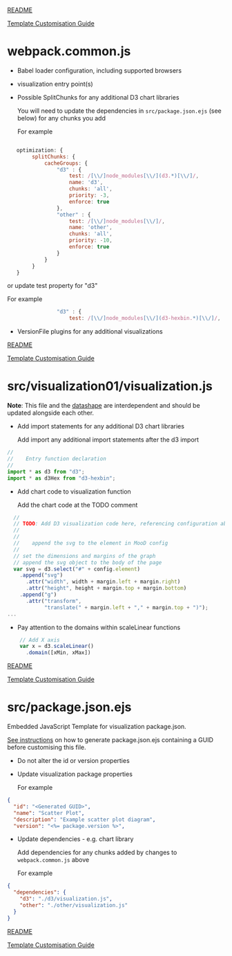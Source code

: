 [README](../README.md)

[Template Customisation Guide](template-customisation-guide.md#webpackcommonjs)

# webpack.common.js

* Babel loader configuration, including supported browsers
* visualization entry point(s)
* Possible SplitChunks for any additional D3 chart libraries

  You will need to update the dependencies in `src/package.json.ejs` (see below) for any chunks you add

  For example
```JavaScript

   optimization: {
        splitChunks: {
            cacheGroups: {
                "d3" : {
                    test: /[\\/]node_modules[\\/](d3.*)[\\/]/,
                    name: 'd3',
                    chunks: 'all',
                    priority: -3,
                    enforce: true
                },
                "other" : {
                    test: /[\\/]node_modules[\\/]/,
                    name: 'other',
                    chunks: 'all',
                    priority: -10,
                    enforce: true
                }
            }
        }
   }
```
 or update test property for "d3"

  For example
```JavaScript
                "d3" : {
                    test: /[\\/]node_modules[\\/](d3-hexbin.*)[\\/]/,
```
* VersionFile plugins for any additional visualizations

[README](../README.md)

[Template Customisation Guide](template-customisation-guide.md#webpackcommonjs)

# src/visualization01/visualization.js

__Note__: This file and the [datashape](template-customisation-guide.md#srcvisualization01visualizationdatashapegql) are interdependent and should be updated alongside each other.

* Add import statements for any additional D3 chart libraries

    Add import any additional import statements after the d3 import
```JavaScript
//
//    Entry function declaration
//
import * as d3 from "d3";
import * as d3Hex from "d3-hexbin";
```

* Add chart code to visualization function

    Add the chart code at the TODO comment
```JavaScript
  //
  // TODO: Add D3 visualization code here, referencing configuration above
  //
  //
  //    append the svg to the element in MooD config
  //
  // set the dimensions and margins of the graph
  // append the svg object to the body of the page
  var svg = d3.select("#" + config.element)
    .append("svg")
      .attr("width", width + margin.left + margin.right)
      .attr("height", height + margin.top + margin.bottom)
    .append("g")
      .attr("transform",
            "translate(" + margin.left + "," + margin.top + ")");
...
```

* Pay attention to the domains within scaleLinear functions

```JavaScript
    // Add X axis
    var x = d3.scaleLinear()
      .domain([xMin, xMax])
```

[README](../README.md)

[Template Customisation Guide](template-customisation-guide.md#srcvisualization01visualizationjs)

# src/package.json.ejs

Embedded JavaScript Template for visualization package.json.

[See instructions](template-customisation-guide.md#generate-guids) on how to generate package.json.ejs containing a GUID before customising this file.
* Do not alter the id or version properties
* Update visualization package properties

    For example
```JSON
{
  "id": "<Generated GUID>",
  "name": "Scatter Plot",
  "description": "Example scatter plot diagram",
  "version": "<%= package.version %>",
```
* Update dependencies - e.g. chart library

  Add dependencies for any chunks added by changes to `webpack.common.js` above

  For example
```JSON
{
  "dependencies": {
    "d3": "./d3/visualization.js",
    "other": "./other/visualization.js"
  }
}
```

[README](../README.md)

[Template Customisation Guide](template-customisation-guide.md#srcpackagejsonejs)
